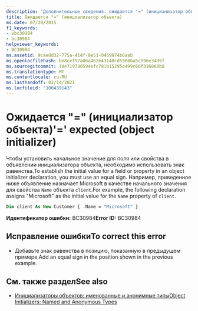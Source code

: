 ```yaml
---
description: 'Дополнительные сведения: ожидается "=" (инициализатор объекта)'
title: Ожидается "=" (инициализатор объекта)
ms.date: 07/20/2015
f1_keywords:
- vbc30984
- bc30984
helpviewer_keywords:
- BC30984
ms.assetid: 9cae8d32-775a-414f-9e51-0469974b6aab
ms.openlocfilehash: be8cef97a06a462e43140cd5908ba5c596e34d9f
ms.sourcegitcommit: 10e719780594efc781b15295e499c66f316068b8
ms.translationtype: MT
ms.contentlocale: ru-RU
ms.lasthandoff: 02/14/2021
ms.locfileid: "100439143"
---
```

# <a name="-expected-object-initializer"></a><span data-ttu-id="38c36-103">Ожидается "=" (инициализатор объекта)</span><span class="sxs-lookup"><span data-stu-id="38c36-103">'=' expected (object initializer)</span></span>

<span data-ttu-id="38c36-104">Чтобы установить начальное значение для поля или свойства в объявлении инициализатора объекта, необходимо использовать знак равенства.</span><span class="sxs-lookup"><span data-stu-id="38c36-104">To establish the initial value for a field or property in an object initializer declaration, you must use an equal sign.</span></span> <span data-ttu-id="38c36-105">Например, приведенное ниже объявление назначает Microsoft в качестве начального значения для свойства `Name` объекта `client`.</span><span class="sxs-lookup"><span data-stu-id="38c36-105">For example, the following declaration assigns "Microsoft" as the initial value for the `Name` property of `client`.</span></span>  
  
```vb  
Dim client As New Customer { .Name = "Microsoft" }  
```  
  
 <span data-ttu-id="38c36-106">**Идентификатор ошибки:** BC30984</span><span class="sxs-lookup"><span data-stu-id="38c36-106">**Error ID:** BC30984</span></span>  
  
## <a name="to-correct-this-error"></a><span data-ttu-id="38c36-107">Исправление ошибки</span><span class="sxs-lookup"><span data-stu-id="38c36-107">To correct this error</span></span>  
  
- <span data-ttu-id="38c36-108">Добавьте знак равенства в позицию, показанную в предыдущем примере.</span><span class="sxs-lookup"><span data-stu-id="38c36-108">Add an equal sign in the position shown in the previous example.</span></span>  
  
## <a name="see-also"></a><span data-ttu-id="38c36-109">См. также раздел</span><span class="sxs-lookup"><span data-stu-id="38c36-109">See also</span></span>

- [<span data-ttu-id="38c36-110">Инициализаторы объектов: именованные и анонимные типы</span><span class="sxs-lookup"><span data-stu-id="38c36-110">Object Initializers: Named and Anonymous Types</span></span>](../programming-guide/language-features/objects-and-classes/object-initializers-named-and-anonymous-types.md)
